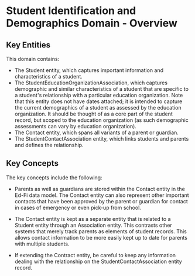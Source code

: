 # Student Identification and Demographics Domain - Overview

## Key Entities

This domain contains:

* The Student entity, which captures important information and characteristics
    of a student.
* The StudentEducationOrganizationAssociation, which captures demographic and
    similar characteristics of a student that are specific to a student's
    relationship with a particular education organization. Note that this entity
    does not have dates attached; it is intended to capture the current
    demographics of a student as assessed by the education organization. It
    should be thought of as a core part of the student record, but scoped to the
    education organization (as such demographic assessments can vary by
    education organization).
* The Contact entity, which spans all variants of a parent or guardian.
* The StudentContactAssociation entity, which links students and parents and
    defines the relationship.

## Key Concepts

The key concepts include the following:

* Parents as well as guardians are stored within the Contact entity in the
    Ed-Fi data model. The Contact entity can also represent other important
    contacts that have been approved by the parent or guardian for contact in
    cases of emergency or even pick-up from school.

* The Contact entity is kept as a separate entity that is related to a Student
    entity through an Association entity. This contrasts other systems that
    merely track parents as elements of student records. This allows contact
    information to be more easily kept up to date for parents with multiple
    students.

* If extending the Contract entity, be careful to keep any information dealing
    with the relationship on the StudentContactAssociation entity record.
